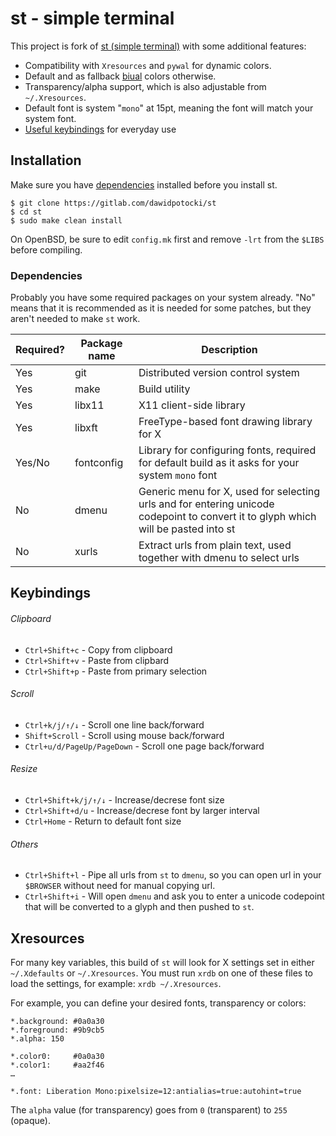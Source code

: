 # st - simple terminal

This project is fork of [st (simple terminal)](https://st.suckless.org/) with some additional features:

* Compatibility with `Xresources` and `pywal` for dynamic colors.
* Default and as fallback [biual](https://gitlab.com/dawidpotocki/biual) colors otherwise.
* Transparency/alpha support, which is also adjustable from `~/.Xresources`.
* Default font is system "`mono`" at 15pt, meaning the font will match your system font.
* [Useful keybindings](#keybindings) for everyday use

## Installation

Make sure you have [dependencies](#dependencies) installed before you install st.

```shell
$ git clone https://gitlab.com/dawidpotocki/st
$ cd st
$ sudo make clean install
```

On OpenBSD, be sure to edit `config.mk` first and remove `-lrt` from the `$LIBS` before compiling.

### Dependencies 

Probably you have some required packages on your system already. "No" means that it is recommended as it is needed for some patches, but they aren't needed to make `st` work.

| Required? | Package name | Description
|-----------|--------------|------------
| Yes       | git          | Distributed version control system
| Yes       | make         | Build utility
| Yes       | libx11       | X11 client-side library
| Yes       | libxft       | FreeType-based font drawing library for X
| Yes/No    | fontconfig   | Library for configuring fonts, required for default build as it asks for your system `mono` font
| No        | dmenu        | Generic menu for X, used for selecting urls and for entering unicode codepoint to convert it to glyph which will be pasted into st
| No        | xurls        | Extract urls from plain text, used together with dmenu to select urls

## Keybindings

###### Clipboard
* `Ctrl+Shift+c` - Copy from clipboard
* `Ctrl+Shift+v` - Paste from clipbard
* `Ctrl+Shift+p` - Paste from primary selection

###### Scroll
* `Ctrl+k/j/↑/↓` - Scroll one line back/forward
* `Shift+Scroll` - Scroll using mouse back/forward
* `Ctrl+u/d/PageUp/PageDown` - Scroll one page back/forward

###### Resize
* `Ctrl+Shift+k/j/↑/↓` - Increase/decrese font size
* `Ctrl+Shift+d/u` - Increase/decrese font by larger interval
* `Ctrl+Home` - Return to default font size

###### Others
* `Ctrl+Shift+l` - Pipe all urls from `st` to `dmenu`, so you can open url in your `$BROWSER` without need for manual copying url.
* `Ctrl+Shift+i` - Will open `dmenu` and ask you to enter a unicode codepoint that will be converted to a glyph and then pushed to `st`.

## Xresources

For many key variables, this build of `st` will look for X settings set in
either `~/.Xdefaults` or `~/.Xresources`. You must run `xrdb` on one of these
files to load the settings, for example: `xrdb ~/.Xresources`.

For example, you can define your desired fonts, transparency or colors:

```
*.background: #0a0a30
*.foreground: #9b9cb5
*.alpha: 150

*.color0:     #0a0a30
*.color1:     #aa2f46
…

*.font:	Liberation Mono:pixelsize=12:antialias=true:autohint=true
```

The `alpha` value (for transparency) goes from `0` (transparent) to `255`
(opaque).
